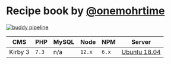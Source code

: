 # Recipe book by [@onemohrtime](https://onemohrti.me)

[![buddy pipeline](https://app.buddy.works/onemohrtime/recipes/pipelines/pipeline/234208/badge.svg?token=87fbddf4764a79d8087606f27acba051a5f8777676ebcfd6ebb9563158502a61 "buddy pipeline")](https://app.buddy.works/onemohrtime/recipes/pipelines/pipeline/234208)

| CMS | PHP | MySQL | Node | NPM | Server |
|-|-|-|-|-|-|
| Kirby 3 | `7.3` | n/a | `12.x` | `6.x` | [Ubuntu 18.04](https://askubuntu.com/questions/449032/29-packages-can-be-updated-how) |
